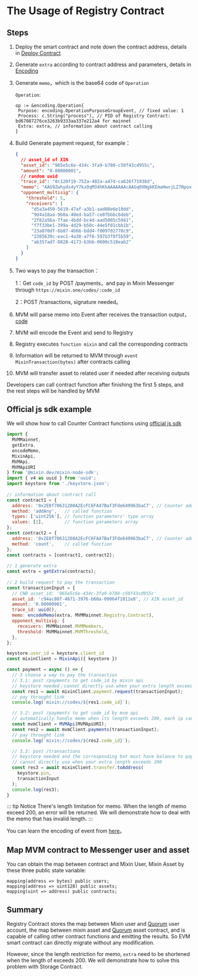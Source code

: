 # The Usage of Registry Contract

## Steps

1. Deploy the smart contract and note down the contract address, details in [Deploy Contract](/registry/deploy)

2. Generate `extra` according to contract address and parameters, details in [Encoding](/registry/encoding)

3. Generate `memo`，which is the base64 code of `Operation`

   `Operation`:
   ```golang
   op := &encoding.Operation{
    Purpose: encoding.OperationPurposeGroupEvent, // fixed value: 1
    Process: c.String("process"), // PID of Registry Contract: bd67087276ce3263b9333aa337e212a4 for mainnet
    Extra: extra, // information about contract calling
   }
   ```
   
4. Build Generate payment request, for example：
   ```json
   {
     // asset_id of XIN
     "asset_id": "965e5c6e-434c-3fa9-b780-c50f43cd955c",
     "amount": "0.00000001",
     // random uuid
     "trace_id": "8c120f19-752a-402a-a47d-ca626f71938d", 
     "memo": "AAG9Zwhyds4yY7kzOqM34hKkAAAAAAAcAAGq0XNgkKEmaHwxjLZ7Npox68_BmgAEBmYavQ",
     "opponent_multisig": {
       "threshold": 5,
       "receivers": [
         "d5a3a450-5619-47af-a3b1-aad08e6e10dd",
         "9d4a18aa-9b0a-40ed-ba57-ce8fbbbc6deb",
         "2f82a56a-7fae-4bdd-bc4d-aad5005c5041",
         "f7f33be1-399a-4d29-b50c-44e5f01cbb1b",
         "23a070df-6b87-4b66-bdd4-f009702770c9",
         "2385639c-eac1-4a38-a7f6-597b3f0f5b59",
         "ab357ad7-8828-4173-b3bb-0600c518eab2"
       ]
     }
   }
   ```
   
5. Two ways to pay the transaction：

   1：Get `code_id` by POST /payments，and pay in Mixin Messenger through `https://mixin.one/codes/:code_id`

   2：POST /transactions, signature needed。

6. MVM will parse memo into Event after receives the transaction output，[code](https://github.com/MixinNetwork/trusted-group/blob/cf3fae2ecacf95e3db7e21c10b7729ab9c11474b/mvm/eos/utils.go#L46)
7. MVM will encode the Event and send to Registry
8. Registry executes `function mixin` and call the corresponding contracts
9. Information will be returned to MVM through `event MixinTransaction(bytes)` after contracts calling
10. MVM will transfer asset to related user if needed after receiving outputs

Developers can call contract function after finishing the first 5 steps, and the rest steps will be handled by MVM

## Official js sdk example

We will show how to call Counter Contract functions using [official js sdk](https://github.com/MixinNetwork/bot-api-nodejs-client)

```javascript
import { 
  MVMMainnet, 
  getExtra, 
  encodeMemo,
  MixinApi, 
  MVMApi, 
  MVMApiURI
} from '@mixin.dev/mixin-node-sdk'; 
import { v4 as uuid } from 'uuid'; 
import keystore from './keystore.json';
 
// information about contract call
const contract1 = {
  address: '0x2E8f70631208A2EcFC6FA47Baf3Fde649963baC7', // Counter address
  method: 'addAny',   // called function
  types: ['uint256'], // function parameters' type array
  values: [2],        // function parameters array
};
const contract2 = {
  address: '0x2E8f70631208A2EcFC6FA47Baf3Fde649963baC7', // Counter address
  method: 'count',    // called function
};
const contracts = [contract1, contract2];
   
// 1 generate extra
const extra = getExtra(contracts);
   
// 2 build request to pay the transaction
const transactionInput = {
  // CNB asset_id: '965e5c6e-434c-3fa9-b780-c50f43cd955c'
  asset_id: 'c94ac88f-4671-3976-b60a-09064f1811e8', // XIN asset_id
  amount: '0.00000001',
  trace_id: uuid(),
  memo: encodeMemo(extra, MVMMainnet.Registry.Contract),
  opponent_multisig: {
    receivers: MVMMainnet.MVMMembers,
    threshold: MVMMainnet.MVMThreshold,
  },
};

keystore.user_id = keystore.client_id
const mixinClient = MixinApi({ keystore })

const payment = async () => {
  // 3 choose a way to pay the transaction
  // 3.1: post /payments to get code_id by mixin api
  // keystore needed；cannot directly use when your extra length exceeds 200
  const res1 = await mixinClient.payment.request(transactionInput);
  // pay throught link
  console.log(`mixin://codes/${res1.code_id}`);

  // 3.2: post /payments to get code_id by mvm api
  // automatically handle memo when its length exceeds 200, each ip can access 32 times every 24h
  const mvmClient = MVMApi(MVMApiURI);
  const res2 = await mvmClient.payments(transactionInput);
  // pay throught link
  console.log(`mixin://codes/${res2.code_id}`);

  // 3.3: post /transactions
  // keystore needed and the corresponding bot must have balance to pay；
  // cannot directly use when your extra length exceeds 200
  const res3 = await mixinClient.transfer.toAddress(
    keystore.pin,
    transactionInput
  );
  console.log(res3);
}
```

::: tip Notice
There's length limitation for memo. When the length of memo exceed 200, an error will be returned.
We will demonstrate how to deal with the memo that has invalid length.
:::

You can learn the encoding of event from [here](/registry/encoding.html#Encode-Format-from-MTG-to-MVM)。

## Map MVM contract to Messenger user and asset

You can obtain the map between contract and Mixin User, Mixin Asset by these three public state variable:

```solidity
mapping(address => bytes) public users;
mapping(address => uint128) public assets;
mapping(uint => address) public contracts;
```

## Summary

Registry Contract stores the map between Mixin user and [Quorum](/quorum/join) user account, 
the map between mixin asset and [Quorum](/quorum/join) asset contract,
and is capable of calling other contract functions and emitting the results. 
So EVM smart contract can directly migrate without any modification.

However, since the length restriction for memo, `extra` need to be shortened when the length of exceeds 200.
We will demonstrate how to solve this problem with Storage Contract.